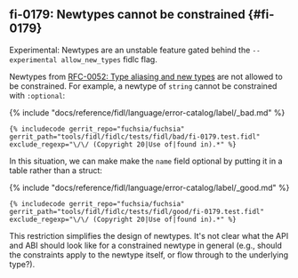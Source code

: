 ## fi-0179: Newtypes cannot be constrained {#fi-0179}

Experimental: Newtypes are an unstable feature gated behind the
`--experimental allow_new_types` fidlc flag.

Newtypes from [RFC-0052: Type aliasing and new types][0179-rfc-0052] are not
allowed to be constrained. For example, a newtype of `string` cannot be
constrained with `:optional`:

{% include "docs/reference/fidl/language/error-catalog/label/_bad.md" %}

```fidl
{% includecode gerrit_repo="fuchsia/fuchsia" gerrit_path="tools/fidl/fidlc/tests/fidl/bad/fi-0179.test.fidl" exclude_regexp="\/\/ (Copyright 20|Use of|found in).*" %}
```

In this situation, we can make make the `name` field optional by putting it in a
table rather than a struct:

{% include "docs/reference/fidl/language/error-catalog/label/_good.md" %}

```fidl
{% includecode gerrit_repo="fuchsia/fuchsia" gerrit_path="tools/fidl/fidlc/tests/fidl/good/fi-0179.test.fidl" exclude_regexp="\/\/ (Copyright 20|Use of|found in).*" %}
```

This restriction simplifies the design of newtypes. It's not clear what the API
and ABI should look like for a constrained newtype in general (e.g., should the
constraints apply to the newtype itself, or flow through to the underlying
type?).

[0179-rfc-0052]: /docs/contribute/governance/rfcs/0052_type_aliasing_named_types.md
